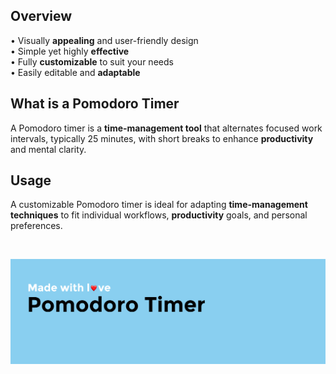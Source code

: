 ## Overview 
  • Visually **appealing** and user-friendly design<br>
  • Simple yet highly **effective**<br>
  • Fully **customizable** to suit your needs<br>
  • Easily editable and **adaptable**<br>

 
## What is a Pomodoro Timer
  A Pomodoro timer is a **time-management tool** that alternates focused work intervals, typically 25 minutes, with short breaks to enhance **productivity** and mental clarity.


## Usage 
  A customizable Pomodoro timer is ideal for adapting **time-management techniques** to fit individual workflows, **productivity** goals, and personal preferences.

<br>

![screenshot](images/banner.png)